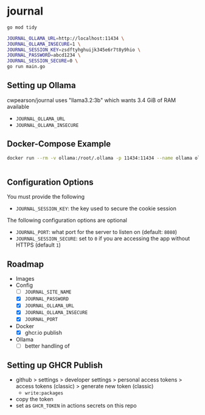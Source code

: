 # journal

```bash
go mod tidy

JOURNAL_OLLAMA_URL=http://localhost:11434 \
JOURNAL_OLLAMA_INSECURE=1 \
JOURNAL_SESSION_KEY=zsdftyhghuijk345e6r7t8y9hio \
JOURNAL_PASSWORD=abcd1234 \
JOURNAL_SESSION_SECURE=0 \
go run main.go
```

## Setting up Ollama

cwpearson/journal uses "llama3.2:3b" which wants 3.4 GiB of RAM available

* `JOURNAL_OLLAMA_URL`
* `JOURNAL_OLLAMA_INSECURE`

## Docker-Compose Example

```bash
docker run --rm -v ollama:/root/.ollama -p 11434:11434 --name ollama ollama/ollama
```

```yaml

```

## Configuration Options

You must provide the following

* `JOURNAL_SESSION_KEY`: the key used to secure the cookie session

The following configuration options are optional

* `JOURNAL_PORT`: what port for the server to listen on (default: `8080`)
* `JOURNAL_SESSION_SECURE`: set to `0` if you are accessing the app without HTTPS (default `1`)

## Roadmap

- Images
- Config
  - [ ] `JOURNAL_SITE_NAME`
  - [x] `JOURNAL_PASSWORD`
  - [x] `JOURNAL_OLLAMA_URL`
  - [x] `JOURNAL_OLLAMA_INSECURE`
  - [x] `JOURNAL_PORT`
- Docker
  - [x] ghcr.io publish
- Ollama
  - [ ] better handling of 

## Setting up GHCR Publish

* github > settings > developer settings > personal access tokens > access tokens (classic) > generate new token (classic)
  * `write:packages`
* copy the token
* set as `GHCR_TOKEN` in actions secrets on this repo